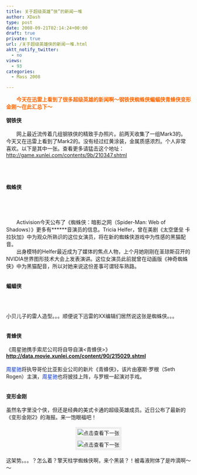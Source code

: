 ```yaml
---
title: 关于超级英雄”侠”的新闻一堆
author: XDash
type: post
date: 2008-09-21T02:14:24+00:00
draft: true
private: true
url: /关于超级英雄侠的新闻一堆.html
aktt_notify_twitter:
  - no
views:
  - 93
categories:
  - Mass 2008

---
```

<div>
  <strong><span style="color: #ff6600">　　今天在迅雷上看到了很多超级英雄的新闻啊～钢铁侠蜘蛛侠蝙蝠侠青蜂侠变形金刚～在此汇总下～</span></strong>
</div>

<div>
  &nbsp;
</div>

<div>
  <strong>钢铁侠</strong>
</div>

<div>
  &nbsp;
</div>

<div>
  　　网上最近流传着几组钢铁侠的精致手办照片。前两天收集了一组Mark3的。今天又在迅雷上看到了Mark2的。没有经过红黄涂装，金属质感浓烈。个人非常喜欢。以下是其中一张。查看更多请猛击这个地址：<a href="http://game.xunlei.com/contents/9b/210347.shtml">http://game.xunlei.com/contents/9b/210347.shtml</a>
</div>

<div>
  &nbsp;
</div>

<div style="text-align: center">
  <strong><img decoding="async" alt="" src="http://images.ent.xunlei.com/origin/33/171330b22608bdf305c5ec1b3f99c8af81626d.jpg" /></strong>
</div>

<div style="text-align: center">
  &nbsp;
</div>

<div>
  &nbsp;
</div>

<div>
  &nbsp;
</div>

<div>
  <strong>蜘蛛侠</strong>
</div>

<div>
  &nbsp;
</div>

&nbsp;

<p style="text-align: center">
  <img decoding="async" alt="" src="http://images.ent.xunlei.com/origin/34/145349de81eee95460428101e25fc083bb693a.jpg" />
</p>

<div>
  　　Activision今天公布了《蜘蛛侠：暗影之网（Spider-Man: Web of Shadows）》更多有******音演员的信息。Tricia Helfer，曾在美剧《太空堡垒 卡拉狄加》中为观众所熟识的这位女演员，将在新的蜘蛛侠游戏中为性感的黑猫配音。
</div>

<div>
  　　出身模特的Helfer最近成为了媒体的焦点人物，上个月她刚刚在圣琼斯召开的NVIDIA世界图形技术大会上发表演讲。这位女演员此前就曾在动画版《神奇蜘蛛侠》中为黑猫配音，所以对她来说这份差事可谓轻车熟路。
</div>

<div>
  &nbsp;
</div>

<div>
  &nbsp;
</div>

<div>
  <strong>蝙蝠侠</strong>
</div>

<div>
  &nbsp;
</div>

<div style="text-align: center">
  <img decoding="async" alt="" mce_src="http://images.ent.xunlei.com/660x1500/32/141546ikbda9g5jfkjuzd3pgxwdf2xp7tnti3dwimsleqz.jpg" src="http://images.ent.xunlei.com/660x1500/32/141546ikbda9g5jfkjuzd3pgxwdf2xp7tnti3dwimsleqz.jpg" />
</div>

&nbsp;

<div>
  小贝儿子的雷人造型。。。顺便说下迅雷的XX编辑们居然说这张是蜘蛛侠。。。
</div>

<div>
  &nbsp;
</div>

<div>
  &nbsp;
</div>

<div>
  <strong>青蜂侠</strong>
</div>

<div>
  &nbsp;
</div>

<div>
  《周星驰携手索尼公司将自导自演<青蜂侠>》<strong> <a href="http://data.movie.xunlei.com/content/90/215029.shtml">http://data.movie.xunlei.com/content/90/215029.shtml</a></strong>
</div>

<div>
  &nbsp;
</div>

<div>
  <font color="#0033cc">周星驰</font>将执导哥伦比亚影业公司的新片《青蜂侠》，该片由塞斯&middot;罗根（Seth Rogen）主演，<font class="highlight" color="#0033cc" onclick="jumptolink(&#39;周星驰&#39;)">周星驰</font>也将披挂上阵，与罗根一起演对手戏。
</div>

<div>
  &nbsp;
</div>

<div>
  &nbsp;
</div>

<div>
  <strong>变形金刚</strong>
</div>

<div>
  &nbsp;
</div>

<div>
  虽然名字里没个侠，但还是经典的美式卡通的超级英雄成员。近日公布了最新的《变形金刚2》的海报。来一饱眼福吧！
</div>

<div>
  &nbsp;
</div>

<div style="text-align: center">
  <img decoding="async" alt="点击查看下一张" style="border-right: #eee 6px solid; border-top: #eee 6px solid; border-left: #eee 6px solid; border-bottom: #eee 6px solid" src="http://images.movie.xunlei.com/840x/471/b57a2eba710b0dabf6a99ef765a9ca43.jpg" />
</div>

<div style="text-align: center">
  <img decoding="async" alt="点击查看下一张" style="border-right: #eee 6px solid; border-top: #eee 6px solid; border-left: #eee 6px solid; border-bottom: #eee 6px solid" src="http://images.movie.xunlei.com/840x/471/bfd85db2e7a81bb0d9f2369add65622d.jpg" />
</div>

<div style="text-align: center">
  &nbsp;
</div>

<div>
  这架势。。。？怎么着？擎天柱学蜘蛛侠啊，来个黑装？！被毒液附体了是咋滴啊～～
</div>

&nbsp;